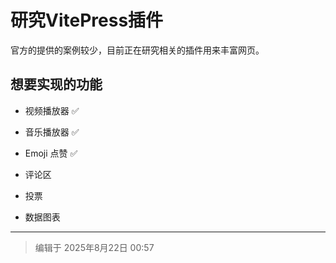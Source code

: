 # 研究VitePress插件

官方的提供的案例较少，目前正在研究相关的插件用来丰富网页。

## 想要实现的功能

- 视频播放器 ✅

- 音乐播放器 ✅

- Emoji 点赞 ✅

- 评论区

- 投票

- 数据图表

---
> 编辑于 2025年8月22日 00:57


